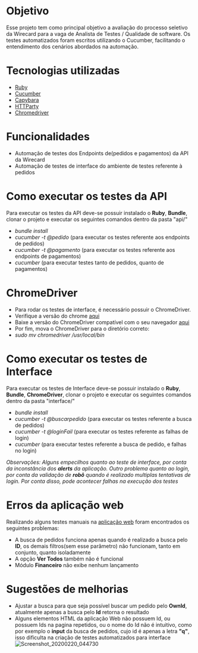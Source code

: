 # Objetivo
Esse projeto tem como principal objetivo a avaliação do processo seletivo da Wirecard para a vaga de Analista de Testes / Qualidade de software.
Os testes automatizados foram escritos utilizando o Cucumber, facilitando o entendimento dos cenários abordados na automação.

# Tecnologias utilizadas
- [Ruby](https://www.ruby-lang.org/pt/)
- [Cucumber](https://cucumber.io/)
- [Capybara](https://www.rubydoc.info/github/jnicklas/capybara)
- [HTTParty](https://www.rubydoc.info/github/jnunemaker/httparty/HTTParty/ClassMethods)
- [Chromedriver](https://chromedriver.chromium.org/downloads)

# Funcionalidades
- Automação de testes dos Endpoints de(pedidos e pagamentos) da API da Wirecard
- Automação de testes de interface do ambiente de testes referente à pedidos

# Como executar os testes da API
Para executar os testes da API deve-se possuir instalado o **Ruby**, **Bundle**, clonar o projeto e executar os seguintes comandos dentro da pasta "api/"
- *bundle install*
- *cucumber -t @pedido* (para executar os testes referente aos endpoints de pedidos)
- *cucumber -t @pagamento* (para executar os testes referente aos endpoints de pagamentos)
- *cucumber* (para executar testes tanto de pedidos, quanto de pagamentos)

# ChromeDriver
- Para rodar os testes de interface, é necessário possuir o ChromeDriver.
- Verifique a versão do chrome [aqui](https://chromedriver.storage.googleapis.com/LATEST_RELEASE)
- Baixe a versão do ChromeDriver compatível com o seu navegador [aqui](https://chromedriver.storage.googleapis.com/index.html)
- Por fim, mova o ChromeDriver para o diretório correto:
- *sudo mv chromedriver /usr/local/bin* 

# Como executar os testes de Interface

Para executar os testes de Interface deve-se possuir instalado o **Ruby**, **Bundle**, **ChromeDriver**, clonar o projeto e executar os seguintes comandos dentro da pasta "interface/"
- *bundle install*
- *cucumber -t @buscarpedido* (para executar os testes referente a busca de pedidos)
- *cucumber -t @loginFail* (para executar os testes referente as falhas de login)
- *cucumber* (para executar testes referente a busca de pedido, e falhas no login)

*Observações: Alguns empecilhos quanto ao teste de interface, por conta da inconstância dos **alerts** da aplicação. Outro problema quanto
ao login, por conta da validação de **robô** quando é realizado multiplas tentativas de login. Por conta disso, pode acontecer
falhas na execução dos testes*

# Erros da **aplicação web**
Realizando alguns testes manuais na [aplicação web](https://conta-sandbox.wirecard.com.br/) foram encontrados os seguintes problemas:
- A busca de pedidos funciona apenas quando é realizado a busca pelo **ID**, os demais filtros(sem esse parâmetro) não funcionam, tanto em conjunto, quanto isoladamente
- A opção **Ver Todos** também não é funcional
- Módulo **Financeiro** não exibe nenhum lançamento

# Sugestões de melhorias
- Ajustar a busca para que seja possível buscar um pedido pelo **OwnId**, atualmente apenas a busca pelo **Id** retorna o resultado
- Alguns elementos HTML da aplicação Web não possuem Id, ou possuem Ids na pagina repetidos, ou o nome do Id não é intuitivo, como por
exemplo o **input** da busca de pedidos, cujo id é apenas a letra **"q"**, isso dificulta na criação de testes automatizados para interface
![Screenshot_20200220_044730](https://user-images.githubusercontent.com/32210024/74916424-36589500-539c-11ea-93b9-d93b490a7ac9.png)



